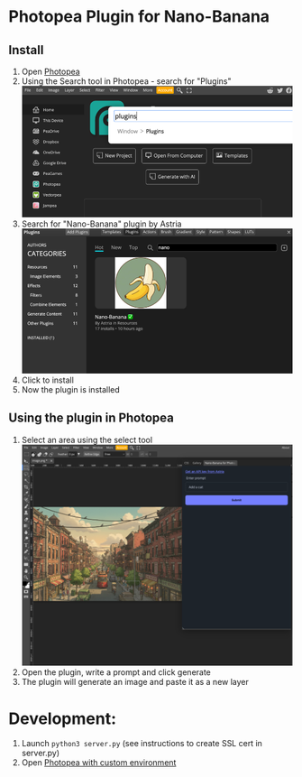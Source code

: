 # Photopea Plugin for Nano-Banana

## Install
1. Open [Photopea](https://www.photopea.com/)
2. Using the Search tool in Photopea - search for "Plugins" 
    ![Find plugins window](readme/photopea-search-plugins.png)
2. Search for "Nano-Banana" plugin by Astria
   ![Search nano banana](readme/photopea-search-nano-banana.png)
3. Click to install
4. Now the plugin is installed

## Using the plugin in Photopea
1. Select an area using the select tool
    ![Select area](readme/select-area.png)
2. Open the plugin, write a prompt and click generate
3. The plugin will generate an image and paste it as a new layer

# Development:
1. Launch `python3 server.py` (see instructions to create SSL cert in server.py)
2. Open [Photopea with custom environment](https://www.photopea.com/#%7B%22files%22%3A%5B%22https%3A%2F%2Fwww.photopea.com%2Fapi%2Fimg2%2Fpug.png%22%5D%2C%22environment%22%3A%7B%22plugins%22%3A%5B%7B%22name%22%3A%22Nano-Banana%20for%20Photopea%22%2C%22description%22%3A%22Selection-based%20AI%20image%20generation%20(Nano-Banana)%22%2C%22url%22%3A%22https%3A%2F%2Flocalhost%3A4443%2F%22%2C%22icon%22%3A%22https%3A%2F%2Flocalhost%3A4443%2F%2Ficon.jpeg%22%7D%5D%7D%7D)

